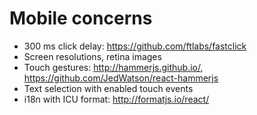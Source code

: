 # Mobile concerns
- 300 ms click delay: https://github.com/ftlabs/fastclick
- Screen resolutions, retina images
- Touch gestures: http://hammerjs.github.io/, https://github.com/JedWatson/react-hammerjs
- Text selection with enabled touch events
- i18n with ICU format: http://formatjs.io/react/

